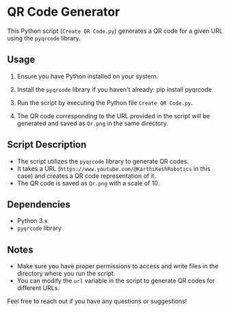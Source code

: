 # QR Code Generator
This Python script (`Create QR Code.py`) generates a QR code for a given URL using the `pyqrcode` library.

## Usage
1. Ensure you have Python installed on your system.
2. Install the `pyqrcode` library if you haven't already:
   pip install pyqrcode
   
3. Run the script by executing the Python file `Create QR Code.py`.
4. The QR code corresponding to the URL provided in the script will be generated and saved as `Qr.png` in the same directory.

## Script Description
- The script utilizes the `pyqrcode` library to generate QR codes.
- It takes a URL (`https://www.youtube.com/@KarthiKeshRobotics` in this case) and creates a QR code representation of it.
- The QR code is saved as `Qr.png` with a scale of 10.

## Dependencies
- Python 3.x
- `pyqrcode` library

## Notes
- Make sure you have proper permissions to access and write files in the directory where you run the script.
- You can modify the `url` variable in the script to generate QR codes for different URLs.

Feel free to reach out if you have any questions or suggestions!
